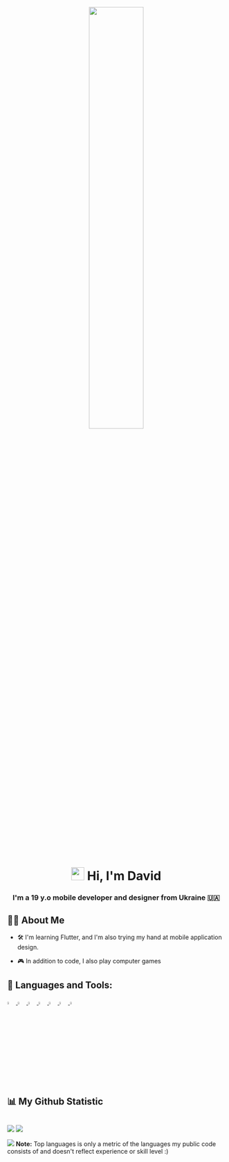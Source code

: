 <p align="center">
<a href="#"><img width="50%"  height="auto" src="https://cdni.iconscout.com/illustration/premium/thumb/c-programmer-coding-on-computer-5405136-4525628.png" height="175px"/></a>
</p>
<h1 align="center"><img src="https://raw.githubusercontent.com/MartinHeinz/MartinHeinz/master/wave.gif" width="30px"> Hi, I'm David</h1>
<h3 align="center">I'm a 19 y.o mobile developer and designer from Ukraine 🇺🇦</h3>


## 🙋‍♂️ About Me

- 🛠️ I'm learning Flutter, and I'm also trying my hand at mobile application design.

- 🎮 In addition to code, I also play computer games


## 🚀 Languages and Tools:
<p align="left"> 
    <a href="https://flutter.dev/" target="_blank"> <img width="4%" src="https://user-images.githubusercontent.com/51419598/152648731-567997ec-ac1c-4a9c-a816-a1fb1882abbe.png"/> </a>
    <a href="https://dart.dev/" target="_blank"> <img width="4%"src="https://img.icons8.com/color/480/dart.png"/> </a>
    <a href="https://firebase.google.com/" target="_blank"> <img width="4%" src="https://cdn4.iconfinder.com/data/icons/google-i-o-2016/512/google_firebase-2-512.png"/> </a> 
    <a href="https://www.adobe.com/products/photoshop.html" target="_blank"> <img width="4%" src="https://upload.wikimedia.org/wikipedia/commons/thumb/a/af/Adobe_Photoshop_CC_icon.svg/1200px-Adobe_Photoshop_CC_icon.svg.png"/> </a> 
    <a href="https://www.adobe.com/products/premiere.html" target="_blank"> <img width="4%" src="https://upload.wikimedia.org/wikipedia/commons/thumb/2/24/Adobe-premiere-pro-cc-1430-vector-svg-.svg/200px-Adobe-premiere-pro-cc-1430-vector-svg-.svg.png"/> </a> 
    <a href="https://www.figma.com/" target="_blank"> <img width="4%" src="https://play-lh.googleusercontent.com/efwNlvQ3pch_-hZ9xeHf6YF-f_rHzQQo21IVevPLOxpzSVfxuVKom2_7C6axFbC-3rU"/> </a> 
    <a href="https://code.visualstudio.com/" target="_blank"> <img width="4%" src="https://upload.wikimedia.org/wikipedia/commons/thumb/9/9a/Visual_Studio_Code_1.35_icon.svg/1200px-Visual_Studio_Code_1.35_icon.svg.png"/> </a> 
</p>

<br/>

## 📊 My Github Statistic

  <br/>
    <a href="https://github.com/proxyess/github-readme-stats"><img  src="https://github-readme-stats.vercel.app/api?username=proxyess&show_icons=true&count_private=true&theme=react&hide_border=true&bg_color=0D1117" /></a>
  <a href="https://github.com/proxyess/github-readme-stats"><img  src="https://github-readme-stats.vercel.app/api/top-langs/?username=proxyess&langs_count=8&count_private=true&layout=compact&theme=react&hide_border=true&bg_color=0D1117" /></a>
  <br/>

<a href="https://github.com/proxyess/github-readme-activity-graph"><img  src="https://activity-graph.herokuapp.com/graph?username=proxyess&bg_color=0D1117&color=5BCDEC&line=5BCDEC&point=FFFFFF&hide_border=true" /></a>
  <b>Note:</b> Top languages is only a metric of the languages my public code consists of and doesn't reflect experience or skill level :)
<br/>
<br/>
